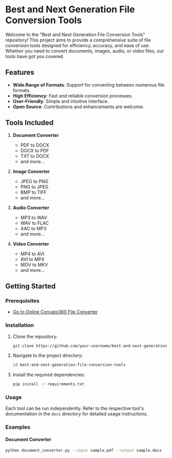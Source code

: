 # Best and Next Generation File Conversion Tools

Welcome to the "Best and Next Generation File Conversion Tools" repository! This project aims to provide a comprehensive suite of file conversion tools designed for efficiency, accuracy, and ease of use. Whether you need to convert documents, images, audio, or video files, our tools have got you covered.

## Features

- **Wide Range of Formats**: Support for converting between numerous file formats.
- **High Efficiency**: Fast and reliable conversion processes.
- **User-Friendly**: Simple and intuitive interface.
- **Open Source**: Contributions and enhancements are welcome.

## Tools Included

1. **Document Converter**
   - PDF to DOCX
   - DOCX to PDF
   - TXT to DOCX
   - and more...

2. **Image Converter**
   - JPEG to PNG
   - PNG to JPEG
   - BMP to TIFF
   - and more...

3. **Audio Converter**
   - MP3 to WAV
   - WAV to FLAC
   - AAC to MP3
   - and more...

4. **Video Converter**
   - MP4 to AVI
   - AVI to MP4
   - MOV to MKV
   - and more...

## Getting Started

### Prerequisites

- [Go to Online Convato360 File Converter](https://convato360.com/) 

### Installation

1. Clone the repository:

    ```bash
    git clone https://github.com/your-username/best-and-next-generation-file-conversion-tools.git
    ```

2. Navigate to the project directory:

    ```bash
    cd best-and-next-generation-file-conversion-tools
    ```

3. Install the required dependencies:

    ```bash
    pip install -r requirements.txt
    ```

### Usage

Each tool can be run independently. Refer to the respective tool's documentation in the `docs` directory for detailed usage instructions.

### Examples

#### Document Converter

```bash
python document_converter.py --input sample.pdf --output sample.docx

